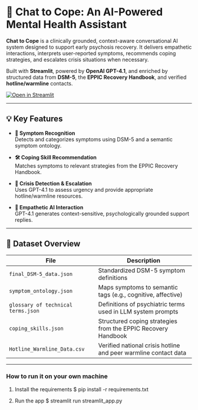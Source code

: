 # 🧠 Chat to Cope: An AI-Powered Mental Health Assistant

**Chat to Cope** is a clinically grounded, context-aware conversational AI system designed to support early psychosis recovery. It delivers empathetic interactions, interprets user-reported symptoms, recommends coping strategies, and escalates crisis situations when necessary.

Built with **Streamlit**, powered by **OpenAI GPT-4.1**, and enriched by structured data from **DSM-5**, the **EPPIC Recovery Handbook**, and verified **hotline/warmline** contacts.

[![Open in Streamlit](https://static.streamlit.io/badges/streamlit_badge_black_white.svg)](https://chatbot-template.streamlit.app/)

---

## 💡 Key Features

- **🧠 Symptom Recognition**  
  Detects and categorizes symptoms using DSM-5 and a semantic symptom ontology.

- **🛠️ Coping Skill Recommendation**  
  Matches symptoms to relevant strategies from the EPPIC Recovery Handbook.

- **🚨 Crisis Detection & Escalation**  
  Uses GPT-4.1 to assess urgency and provide appropriate hotline/warmline resources.

- **💬 Empathetic AI Interaction**  
  GPT-4.1 generates context-sensitive, psychologically grounded support replies.

---

## 📁 Dataset Overview

| File                                | Description                                                         |
|-------------------------------------|---------------------------------------------------------------------|
| `final_DSM-5_data.json`             | Standardized DSM-5 symptom definitions                              |
| `symptom_ontology.json`             | Maps symptoms to semantic tags (e.g., cognitive, affective)         |
| `glossary of technical terms.json`  | Definitions of psychiatric terms used in LLM system prompts         |
| `coping_skills.json`                | Structured coping strategies from the EPPIC Recovery Handbook       |
| `Hotline_Warmline_Data.csv`         | Verified national crisis hotline and peer warmline contact data     |

---
### How to run it on your own machine

1. Install the requirements
   $ pip install -r requirements.txt

3. Run the app
   $ streamlit run streamlit_app.py
